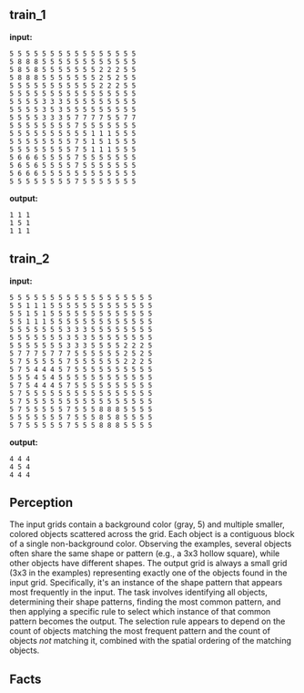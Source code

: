 
## train_1

**input:**
```
5 5 5 5 5 5 5 5 5 5 5 5 5 5 5 5
5 8 8 8 5 5 5 5 5 5 5 5 5 5 5 5
5 8 5 8 5 5 5 5 5 5 5 2 2 2 5 5
5 8 8 8 5 5 5 5 5 5 5 2 5 2 5 5
5 5 5 5 5 5 5 5 5 5 5 2 2 2 5 5
5 5 5 5 5 5 5 5 5 5 5 5 5 5 5 5
5 5 5 5 3 3 3 5 5 5 5 5 5 5 5 5
5 5 5 5 3 5 3 5 5 5 5 5 5 5 5 5
5 5 5 5 3 3 3 5 7 7 7 7 5 5 7 7
5 5 5 5 5 5 5 5 7 5 5 5 5 5 5 5
5 5 5 5 5 5 5 5 5 5 1 1 1 5 5 5
5 5 5 5 5 5 5 5 7 5 1 5 1 5 5 5
5 5 5 5 5 5 5 5 7 5 1 1 1 5 5 5
5 6 6 6 5 5 5 5 7 5 5 5 5 5 5 5
5 6 5 6 5 5 5 5 7 5 5 5 5 5 5 5
5 6 6 6 5 5 5 5 5 5 5 5 5 5 5 5
5 5 5 5 5 5 5 5 7 5 5 5 5 5 5 5
```


**output:**
```
1 1 1
1 5 1
1 1 1
```


## train_2

**input:**
```
5 5 5 5 5 5 5 5 5 5 5 5 5 5 5 5 5 5
5 5 1 1 1 5 5 5 5 5 5 5 5 5 5 5 5 5
5 5 1 5 1 5 5 5 5 5 5 5 5 5 5 5 5 5
5 5 1 1 1 5 5 5 5 5 5 5 5 5 5 5 5 5
5 5 5 5 5 5 5 3 3 3 5 5 5 5 5 5 5 5
5 5 5 5 5 5 5 3 5 3 5 5 5 5 5 5 5 5
5 5 5 5 5 5 5 3 3 3 5 5 5 5 2 2 2 5
5 7 7 7 5 7 7 7 5 5 5 5 5 5 2 5 2 5
5 7 5 5 5 5 5 7 5 5 5 5 5 5 2 2 2 5
5 7 5 4 4 4 5 7 5 5 5 5 5 5 5 5 5 5
5 5 5 4 5 4 5 5 5 5 5 5 5 5 5 5 5 5
5 7 5 4 4 4 5 7 5 5 5 5 5 5 5 5 5 5
5 7 5 5 5 5 5 5 5 5 5 5 5 5 5 5 5 5
5 7 5 5 5 5 5 5 5 5 5 5 5 5 5 5 5 5
5 7 5 5 5 5 5 7 5 5 5 8 8 8 5 5 5 5
5 5 5 5 5 5 5 7 5 5 5 8 5 8 5 5 5 5
5 7 5 5 5 5 5 7 5 5 5 8 8 8 5 5 5 5
```


**output:**
```
4 4 4
4 5 4
4 4 4
```

## Perception

The input grids contain a background color (gray, 5) and multiple smaller, colored objects scattered across the grid. Each object is a contiguous block of a single non-background color.
Observing the examples, several objects often share the same shape or pattern (e.g., a 3x3 hollow square), while other objects have different shapes.
The output grid is always a small grid (3x3 in the examples) representing exactly one of the objects found in the input grid. Specifically, it's an instance of the shape pattern that appears most frequently in the input. The task involves identifying all objects, determining their shape patterns, finding the most common pattern, and then applying a specific rule to select which instance of that common pattern becomes the output. The selection rule appears to depend on the count of objects matching the most frequent pattern and the count of objects *not* matching it, combined with the spatial ordering of the matching objects.

## Facts


